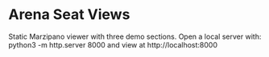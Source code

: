# Arena Seat Views
Static Marzipano viewer with three demo sections.
Open a local server with:
    python3 -m http.server 8000
and view at http://localhost:8000
